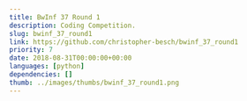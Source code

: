 ```yaml
---
title: BwInf 37 Round 1
description: Coding Competition.
slug: bwinf_37_round1
link: https://github.com/christopher-besch/bwinf_37_round1
priority: 7
date: 2018-08-31T00:00:00+00:00
languages: [python]
dependencies: []
thumb: ../images/thumbs/bwinf_37_round1.png
---
```


